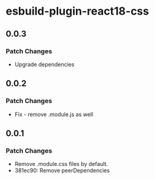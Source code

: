 # esbuild-plugin-react18-css

## 0.0.3

### Patch Changes

- Upgrade dependencies

## 0.0.2

### Patch Changes

- Fix - remove .module.js as well

## 0.0.1

### Patch Changes

- Remove .module.css files by default.
- 381ec90: Remove peerDependencies
